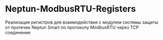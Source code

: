 # Neptun-ModbusRTU-Registers
Реализация регистров для взаимодействия с модулем системы защиты от протечек Neptun Smart по протоколу ModbusRTU через TCP соединение
